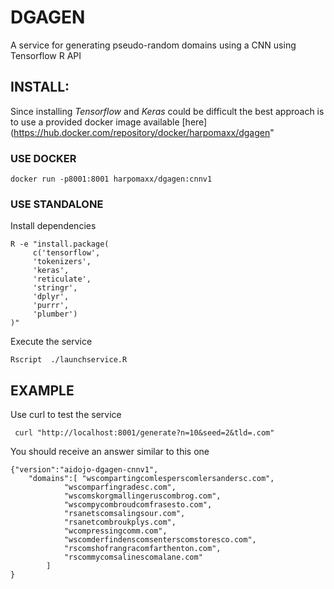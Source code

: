 # DGAGEN

A service for generating pseudo-random domains using a CNN using Tensorflow R API

## INSTALL:

Since installing *Tensorflow* and *Keras* could be difficult the best approach is to use a provided docker image
available [here](https://hub.docker.com/repository/docker/harpomaxx/dgagen"

### USE DOCKER

```
docker run -p8001:8001 harpomaxx/dgagen:cnnv1
```	 	 	 
### USE STANDALONE

Install dependencies

```
R -e "install.package(
	 c('tensorflow',
	 'tokenizers',
	 'keras',
	 'reticulate',
	 'stringr',
	 'dplyr',
	 'purrr',
	 'plumber')
)"

```

Execute the service

```
Rscript  ./launchservice.R
```


## EXAMPLE


Use curl to test the service

```
 curl "http://localhost:8001/generate?n=10&seed=2&tld=.com"
```

You should receive an answer similar to this one

```
{"version":"aidojo-dgagen-cnnv1",
	"domains":[	"wscompartingcomlesperscomlersandersc.com",
			"wscomparfingradesc.com",
			"wscomskorgmallingeruscombrog.com",
			"wscompycombroudcomfrasesto.com",
			"rsanetscomsalingsour.com",
			"rsanetcombroukplys.com",
			"wcompressingcomm.com",
			"wscomderfindenscomsenterscomstoresco.com",
			"rscomshofrangracomfarthenton.com",
			"rscommycomsalinescomalane.com"
		]
}
```
